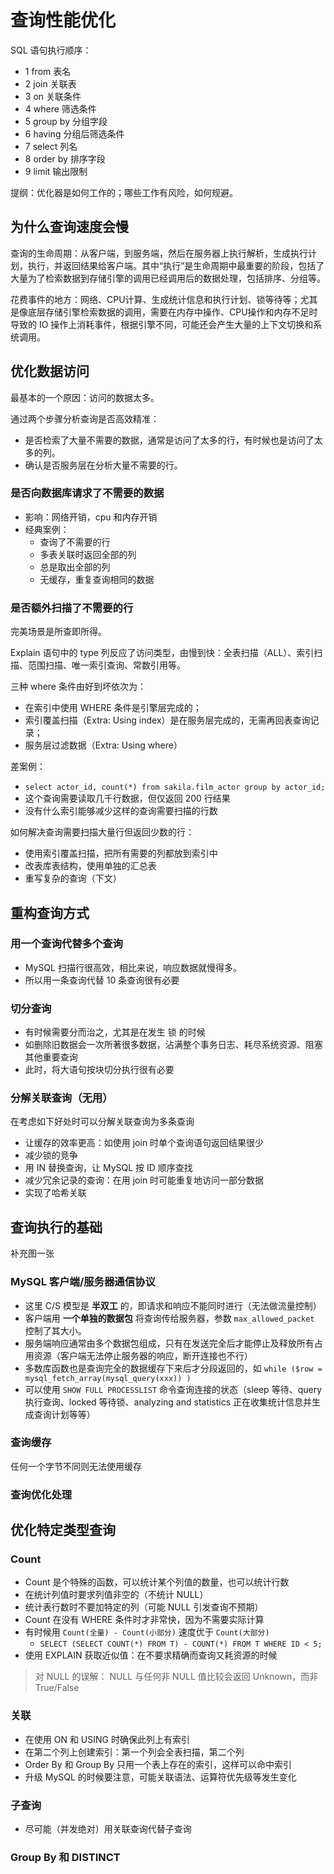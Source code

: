 # 查询性能优化

SQL 语句执行顺序：

- 1 from        表名
- 2 join        关联表
- 3 on          关联条件
- 4 where       筛选条件
- 5 group by    分组字段
- 6 having      分组后筛选条件
- 7 select      列名
- 8 order by    排序字段
- 9 limit       输出限制

提纲：优化器是如何工作的；哪些工作有风险，如何规避。

## 为什么查询速度会慢

查询的生命周期：从客户端，到服务端，然后在服务器上执行解析，生成执行计划，执行，并返回结果给客户端。其中“执行”是生命周期中最重要的阶段，包括了大量为了检索数据到存储引擎的调用已经调用后的数据处理，包括排序、分组等。

花费事件的地方：网络、CPU计算、生成统计信息和执行计划、锁等待等；尤其是像底层存储引擎检索数据的调用，需要在内存中操作、CPU操作和内存不足时导致的 IO 操作上消耗事件，根据引擎不同，可能还会产生大量的上下文切换和系统调用。

## 优化数据访问

最基本的一个原因：访问的数据太多。

通过两个步骤分析查询是否高效精准：

- 是否检索了大量不需要的数据，通常是访问了太多的行，有时候也是访问了太多的列。
- 确认是否服务层在分析大量不需要的行。

### 是否向数据库请求了不需要的数据

- 影响：网络开销，cpu 和内存开销
- 经典案例：
  - 查询了不需要的行
  - 多表关联时返回全部的列
  - 总是取出全部的列
  - 无缓存，重复查询相同的数据

### 是否额外扫描了不需要的行

完美场景是所查即所得。

Explain 语句中的 type 列反应了访问类型，由慢到快：全表扫描（ALL）、索引扫描、范围扫描、唯一索引查询、常数引用等。

三种 where 条件由好到坏依次为：

- 在索引中使用 WHERE 条件是引擎层完成的；
- 索引覆盖扫描（Extra: Using index）是在服务层完成的，无需再回表查询记录；
- 服务层过滤数据（Extra: Using where）

差案例：

- `select actor_id, count(*) from sakila.film_actor group by actor_id;`
- 这个查询需要读取几千行数据，但仅返回 200 行结果
- 没有什么索引能够减少这样的查询需要扫描的行数

如何解决查询需要扫描大量行但返回少数的行：

- 使用索引覆盖扫描，把所有需要的列都放到索引中
- 改表库表结构，使用单独的汇总表
- 重写复杂的查询（下文）

## 重构查询方式

### 用一个查询代替多个查询

- MySQL 扫描行很高效，相比来说，响应数据就慢得多。
- 所以用一条查询代替 10 条查询很有必要

### 切分查询

- 有时候需要分而治之，尤其是在发生 锁 的时候
- 如删除旧数据会一次所著很多数据，沾满整个事务日志、耗尽系统资源、阻塞其他重要查询
- 此时，将大语句按块切分执行很有必要

### 分解关联查询（无用）

在考虑如下好处时可以分解关联查询为多条查询

- 让缓存的效率更高：如使用 join 时单个查询语句返回结果很少
- 减少锁的竞争
- 用 IN 替换查询，让 MySQL 按 ID 顺序查找
- 减少冗余记录的查询：在用 join 时可能重复地访问一部分数据
- 实现了哈希关联

## 查询执行的基础

补充图一张

### MySQL 客户端/服务器通信协议

- 这里 C/S 模型是 **半双工** 的，即请求和响应不能同时进行（无法做流量控制）
- 客户端用 **一个单独的数据包** 将查询传给服务器，参数 `max_allowed_packet` 控制了其大小。
- 服务端响应通常由多个数据包组成，只有在发送完全后才能停止及释放所有占用资源（客户端无法停止服务器的响应，断开连接也不行）
- 多数库函数也是查询完全的数据缓存下来后才分段返回的，如 `while ($row = mysql_fetch_array(mysql_query(xxx)) )`
- 可以使用 `SHOW FULL PROCESSLIST` 命令查询连接的状态（sleep 等待、query 执行查询、locked 等待锁、analyzing and statistics 正在收集统计信息并生成查询计划等等）

### 查询缓存

任何一个字节不同则无法使用缓存

### 查询优化处理

## 优化特定类型查询

### Count

- Count 是个特殊的函数，可以统计某个列值的数量，也可以统计行数
- 在统计列值时要求列值非空的（不统计 NULL）
- 统计表行数时不要加特定的列（可能 NULL 引发查询不预期）
- Count 在没有 WHERE 条件时才非常快，因为不需要实际计算
- 有时候用 `Count(全量) - Count(小部分)` 速度优于 `Count(大部分)`
  - `SELECT (SELECT COUNT(*) FROM T) - COUNT(*) FROM T WHERE ID < 5;`
- 使用 EXPLAIN 获取近似值：在不要求精确而查询又耗资源的时候

> 对 NULL 的误解：
> NULL 与任何非 NULL 值比较会返回 Unknown，而非 True/False

### 关联

- 在使用 ON 和 USING 时确保此列上有索引
- 在第二个列上创建索引：第一个列会全表扫描，第二个列
- Order By 和 Group By 只用一个表上存在的索引，这样可以命中索引
- 升级 MySQL 的时候要注意，可能关联语法、运算符优先级等发生变化

### 子查询

- 尽可能（并发绝对）用关联查询代替子查询

### Group By 和 DISTINCT
